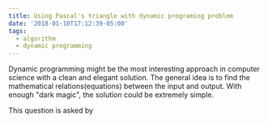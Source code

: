```yaml
---
title: Using Pascal's triangle with dynamic programing problem
date: '2018-01-10T17:12:39-05:00'
tags:
  - algorithm
  - dynamic programming
---
```

Dynamic programming might be the most interesting approach in computer science with a clean and elegant solution. The general idea is to find the mathematical relations(equations) between the input and output. With enough "dark magic", the solution could be extremely simple.

This question is asked by 
